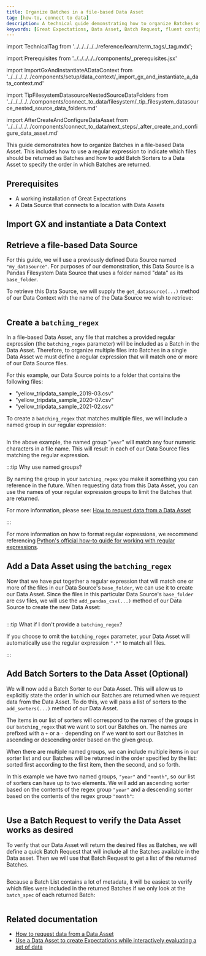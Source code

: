 ```yaml
---
title: Organize Batches in a file-based Data Asset
tag: [how-to, connect to data]
description: A technical guide demonstrating how to organize Batches of data in a file-based Data Asset.
keywords: [Great Expectations, Data Asset, Batch Request, fluent configuration method, GCS, Google Cloud Storage, AWS S3, Amazon Web Services S3, Azure Blob Storage, Local Filesystem]
---
```


import TechnicalTag from '../../../../../reference/learn/term_tags/_tag.mdx';


<!-- ## Introduction -->

<!-- ## Prerequisites -->
import Prerequisites from '../../../../../components/_prerequisites.jsx'

<!-- ### Import GX and instantiate a Data Context -->
import ImportGxAndInstantiateADataContext from '../../../../../components/setup/data_context/_import_gx_and_instantiate_a_data_context.md'

<!-- ### 1. Create a `batching_regex` -->
import TipFilesystemDatasourceNestedSourceDataFolders from '../../../../../components/connect_to_data/filesystem/_tip_filesystem_datasource_nested_source_data_folders.md'

<!-- ## Next steps -->
import AfterCreateAndConfigureDataAsset from '../../../../../components/connect_to_data/next_steps/_after_create_and_configure_data_asset.md'

This guide demonstrates how to organize Batches in a file-based Data Asset. This includes how to use a regular expression to indicate which files should be returned as Batches and how to add Batch Sorters to a Data Asset to specify the order in which Batches are returned.

## Prerequisites

<Prerequisites>

- A working installation of Great Expectations
- A Data Source that connects to a location with Data Assets

</Prerequisites>

## Import GX and instantiate a Data Context

<ImportGxAndInstantiateADataContext />

## Retrieve a file-based Data Source

For this guide, we will use a previously defined Data Source named `"my_datasource"`.  For purposes of our demonstration, this Data Source is a Pandas Filesystem Data Source that uses a folder named "data" as its `base_folder`.

To retrieve this Data Source, we will supply the `get_datasource(...)` method of our Data Context with the name of the Data Source we wish to retrieve:

```python name="version-0.18 docs/docusaurus/docs/oss/guides/connecting_to_your_data/fluent/data_assets/organize_batches_in_pandas_filesystem_datasource.py my_datasource"
```

## Create a `batching_regex`

In a file-based Data Asset, any file that matches a provided regular expression (the `batching_regex` parameter) will be included as a Batch in the Data Asset.  Therefore, to organize multiple files into Batches in a single Data Asset we must define a regular expression that will match one or more of our Data Source files.

For this example, our Data Source points to a folder that contains the following files:
- "yellow_tripdata_sample_2019-03.csv"
- "yellow_tripdata_sample_2020-07.csv"
- "yellow_tripdata_sample_2021-02.csv"

To create a `batching_regex` that matches multiple files, we will include a named group in our regular expression:

```python name="version-0.18 docs/docusaurus/docs/oss/guides/connecting_to_your_data/fluent/data_assets/organize_batches_in_pandas_filesystem_datasource.py my_batching_regex"
```

In the above example, the named group "`year`" will match any four numeric characters in a file name.  This will result in each of our Data Source files matching the regular expression.

:::tip Why use named groups?

By naming the group in your `batching_regex` you make it something you can reference in the future.  When requesting data from this Data Asset, you can use the names of your regular expression groups to limit the Batches that are returned.

For more information, please see: [How to request data from a Data Asset](/oss/guides/connecting_to_your_data/fluent/batch_requests/how_to_request_data_from_a_data_asset.md)

:::

<TipFilesystemDatasourceNestedSourceDataFolders />

For more information on how to format regular expressions, we recommend referencing [Python's official how-to guide for working with regular expressions](https://docs.python.org/3/howto/regex.html).

## Add a Data Asset using the `batching_regex`

Now that we have put together a regular expression that will match one or more of the files in our Data Source's `base_folder`, we can use it to create our Data Asset.  Since the files in this particular Data Source's `base_folder` are csv files, we will use the `add_pandas_csv(...)` method of our Data Source to create the new Data Asset:

```python name="version-0.18 docs/docusaurus/docs/oss/guides/connecting_to_your_data/fluent/data_assets/organize_batches_in_pandas_filesystem_datasource.py my_asset"
```

:::tip What if I don't provide a `batching_regex`?

If you choose to omit the `batching_regex` parameter, your Data Asset will automatically use the regular expression `".*"` to match all files.

:::

## Add Batch Sorters to the Data Asset (Optional)

We will now add a Batch Sorter to our Data Asset.  This will allow us to explicitly state the order in which our Batches are returned when we request data from the Data Asset.  To do this, we will pass a list of sorters to the `add_sorters(...)` method of our Data Asset.

The items in our list of sorters will correspond to the names of the groups in our `batching_regex` that we want to sort our Batches on.  The names are prefixed with a `+` or a `-` depending on if we want to sort our Batches in ascending or descending order based on the given group.

When there are multiple named groups, we can include multiple items in our sorter list and our Batches will be returned in the order specified by the list: sorted first according to the first item, then the second, and so forth.

In this example we have two named groups, `"year"` and `"month"`, so our list of sorters can have up to two elements.  We will add an ascending sorter based on the contents of the regex group `"year"` and a descending sorter based on the contents of the regex group `"month"`:

```python name="version-0.18 docs/docusaurus/docs/oss/guides/connecting_to_your_data/fluent/data_assets/organize_batches_in_pandas_filesystem_datasource.py add_sorters"
```

## Use a Batch Request to verify the Data Asset works as desired

To verify that our Data Asset will return the desired files as Batches, we will define a quick Batch Request that will include all the Batches available in the Data asset.  Then we will use that Batch Request to get a list of the returned Batches.

```python name="version-0.18 docs/docusaurus/docs/oss/guides/connecting_to_your_data/fluent/data_assets/organize_batches_in_pandas_filesystem_datasource.py my_batch_list"
```

Because a Batch List contains a lot of metadata, it will be easiest to verify which files were included in the returned Batches if we only look at the `batch_spec` of each returned Batch:

```python name="version-0.18 docs/docusaurus/docs/oss/guides/connecting_to_your_data/fluent/data_assets/organize_batches_in_pandas_filesystem_datasource.py print_batch_spec"
```

## Related documentation

- [How to request data from a Data Asset](/oss/guides/connecting_to_your_data/fluent/batch_requests/how_to_request_data_from_a_data_asset.md)
- [Use a Data Asset to create Expectations while interactively evaluating a set of data](/oss/guides/expectations/how_to_create_and_edit_expectations_with_instant_feedback_from_a_sample_batch_of_data.md)

